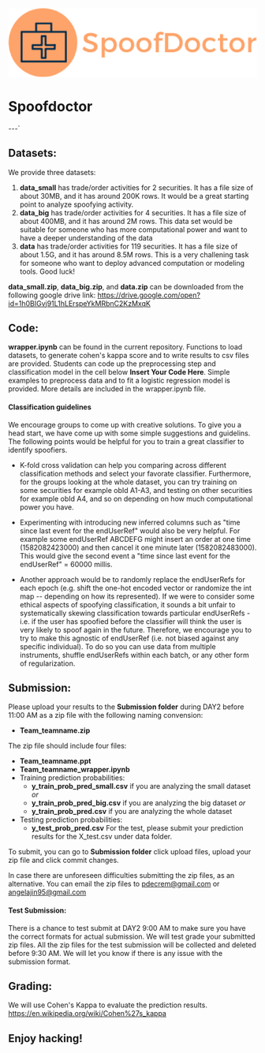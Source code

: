 
<p align='center'>
  <img src="./spoof-doctor/img/spoof_doctor.png" width=600/>
</p>

# Spoofdoctor
---`


## Datasets:
We provide three datasets:
1. **data_small** has trade/order activities for 2 securities. It has a file size of about 30MB, and it has around 200K rows. It would be a great starting point to analyze spoofying activity. 
2. **data_big** has trade/order activities for 4 securities. It has a file size of about 400MB, and it has around 2M rows. This data set would be suitable for someone who has more computational power and want to have a deeper understanding of the data
3. **data** has trade/order activities for 119 securities. It has a file size of about 1.5G, and it has around 8.5M rows. This is a very challening task for someone who want to deploy advanced computation or modeling tools. Good luck!

**data_small.zip**, **data_big.zip**, and **data.zip** can be downloaded from the following google drive link: https://drive.google.com/open?id=1h0BIGvj91L1hLErspeYkMRbnC2KzMxqK

## Code:
**wrapper.ipynb** can be found in the current repository. Functions to load datasets, to generate cohen's kappa score and to write results to csv files are provided. Students can code up the preprocessing step and classification model in the cell below **Insert Your Code Here**. Simple examples to preprocess data and to fit a logistic regression model is provided. More details are included in the wrapper.ipynb file. 

#### Classification guidelines
We encourage groups to come up with creative solutions. To give you a head start, we have come up with some simple suggestions and guidelins. The following points would be helpful for you to train a great classifier to identify spoofiers.
- K-fold cross validation can help you comparing across different classification methods and select your favorate classifier. Furthermore, for the groups looking at the whole dataset, you can try training on some securities for example obId A1-A3, and testing on other securities for example obId A4, and so on depending on how much computational power you have.

- Experimenting with introducing new inferred columns such as "time since last event for the endUserRef" would also be very helpful. For example some endUserRef ABCDEFG might insert an order at one time (1582082423000) and then cancel it one minute later (1582082483000). This would give the second event a "time since last event for the endUserRef" = 60000 millis.

- Another approach would be to randomly replace the endUserRefs for each epoch (e.g. shift the one-hot encoded vector or randomize the int map -- depending on how its represented). If we were to consider some ethical aspects of spoofying classification, it sounds a bit unfair to systematically skewing classification towards particular endUserRefs - i.e. if the user has spoofied before the classifier will think the user is very likely to spoof again in the future. Therefore, we encourage you to try to make this agnostic of endUserRef (i.e. not biased against any specific individual). To do so you can use data from multiple instruments, shuffle endUserRefs within each batch, or any other form of regularization.

## Submission:
Please upload your results to the **Submission folder** during DAY2 before 11:00 AM as a zip file with the following naming convension:
* **Team_teamname.zip** 

The zip file should include four files:
* **Team_teamname.ppt**
* **Team_teamname_wrapper.ipynb**
* Training prediction probabilities:
  * **y_train_prob_pred_small.csv** if you are analyzing the small dataset
  *or*
  * **y_train_prob_pred_big.csv** if you are analyzing the big dataset
  *or*
  * **y_train_prob_pred.csv** if you are analyzing the whole dataset
* Testing prediction probabilities:
  * **y_test_prob_pred.csv** For the test, please submit your prediction results for the X_test.csv under data folder.

To submit, you can go to **Submission folder** click upload files, upload your zip file and click commit changes.

In case there are unforeseen difficulties submitting the zip files, as an alternative. You can email the zip files to pdecrem@gmail.com or angelajin95@gmail.com

#### Test Submission: 
There is a chance to test submit at DAY2 9:00 AM to make sure you have the correct formats for actual submission. We will test grade your submitted zip files. All the zip files for the test submission will be collected and deleted before 9:30 AM. We will let you know if there is any issue with the submission format.

## Grading:
We will use Cohen's Kappa to evaluate the prediction results. https://en.wikipedia.org/wiki/Cohen%27s_kappa
## Enjoy hacking!
